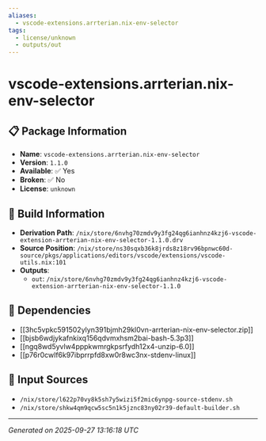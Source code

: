 ```yaml
---
aliases:
  - vscode-extensions.arrterian.nix-env-selector
tags:
  - license/unknown
  - outputs/out
---
```


# vscode-extensions.arrterian.nix-env-selector

## 📋 Package Information

- **Name**: `vscode-extensions.arrterian.nix-env-selector`
- **Version**: `1.1.0`
- **Available**: ✅ Yes
- **Broken**: ✅ No
- **License**: `unknown`

## 🔧 Build Information

- **Derivation Path**: `/nix/store/6nvhg70zmdv9y3fg24qg6ianhnz4kzj6-vscode-extension-arrterian-nix-env-selector-1.1.0.drv`
- **Source Position**: `/nix/store/ns30sqxb36k8jrds8z18rv96bpnwc60d-source/pkgs/applications/editors/vscode/extensions/vscode-utils.nix:101`
- **Outputs**:
  - `out`:  `/nix/store/6nvhg70zmdv9y3fg24qg6ianhnz4kzj6-vscode-extension-arrterian-nix-env-selector-1.1.0`

## 🔗 Dependencies

- [[3hc5vpkc591502ylyn391bjmh29kl0vn-arrterian-nix-env-selector.zip]]
- [[bjsb6wdjykafnkixq156qdvmxhsm2bai-bash-5.3p3]]
- [[ngq8wd5yvlw4pppkwmrgkpsrfydh12x4-unzip-6.0]]
- [[p76r0cwlf6k97ibprrpfd8xw0r8wc3nx-stdenv-linux]]

## 📁 Input Sources

- `/nix/store/l622p70vy8k5sh7y5wizi5f2mic6ynpg-source-stdenv.sh`
- `/nix/store/shkw4qm9qcw5sc5n1k5jznc83ny02r39-default-builder.sh`

---
*Generated on 2025-09-27 13:16:18 UTC*
